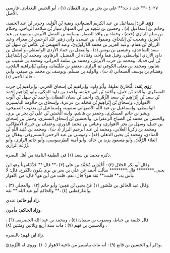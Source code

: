٤٠٢٧ -** خت د ت:** علي بن بحر بن بري القطان (١) ، أبو الحسن البغدادي، فارسي الأصل.

**رَوَى عَن:** إسماعيل بن عبد الكريم الصنعاني، وبقية بْن الْوَلِيد، وجرير بْن عبد الحميد، وحاتم بن إسماعيل (د) ، وحصين بن سَعِيد بن أَبي المنهال سيار بْن سلامة الرياحي، وحكام بن سلم الرازي (خت) ، وحماد بن واقد الصفار، وسلمة بن الفضل الأبرش، وسويد بن عبد العزيز، وشعيب بْن إِسْحَاقَ، وصفوان بن عيسى، وأبي زهير عَبْد الرحمن بْن مغراء، وعبد الرزاق بْن همام، وعبد العزيز بن محمد الدَّراوَرْدِيّ، وعبد المهيمن بْن عَبَّاس بْن سهل بْن سعد الساعدي، وعيسى بن يونس (د) ، والفضل بن حماد الأزدي الواسطي، والفضل بن داود الأزدي الواسطي، وقيل هما واحد، وقتادة بْن الفضيل، الرهاوي، ومحمد بْن إِسْمَاعِيل بْن أَبي فديك، ومحمد بن حرب الأبرش، ومحمد بن سلمة الحراني، ومحمد بن شعيب بن شابور، ومحمد بن معلى الكوفي ثم الرازي، معتمر بن سُلَيْمان، ومكي بْنإبراهيم البلخي، وهشام بن يوسف الصنعاني (د ت) ، والوليد بن مسلم، ويوسف بن محمد بن صيفي، وأبي خالد الأحمر (د) .

**رَوَى عَنه:** الْبُخَارِيّ تعليقا، وأَبُو داود، وإبراهيم بْن إسحاق الحربي، وإبراهيم بْن حرب العسكري، وأَحْمَد بْن حنبل، وأَحْمَد بْن أَبي خيثمة، وأحمد بن داود المكي، وأبو إِبْرَاهِيم أحمد بْن سعد بْن إِبْرَاهِيم بْن سعد الزُّهْرِيّ، وأحمد بْن سنان القطان، وأحمد بْن سهل بْن أَيُّوب الأهوازي، وإسحاق بْن إِبْرَاهِيم بْن مُحَمَّد بن عرعرة، وإسحاق بن حالومة البابسيري الواسطي، وإسماعيل بن عبد اللَّهِ الأصبهاني سمويه، وإسماعيل بْن يعقوب الصبيحي، وبشر بن حاتم العسكري، وجعفر بن هاشم، وابنه الْحَسَن بْن علي بْن بحر بن بري، والحسن بن محمد بْن الصباح الزعفراني، والحسين بْن إسحاق التستري، وحنبل بن إسحاق بن حنبل، وسهل بن بحر الأهوازي، وعباس بن محمد الدوري، وعثمان بن خرزاد الأنطاكي، ومحمد بن زكريا الغلابي، ومحمد بْن عبد الرحيم البزاز (د ت) ، ومحمد بن عُبَيد اللَّهِ بْن المنادي، ومحمد بْن يحيى الذهلي (قد) ، وموسى بن عبد الرحمن المسروقي، وهلال بن العلاء الرَّقِّيّ، وأبو مسعود يزيد بن خالد، وأبو أمية الطرسوسي، وأبو حاتم الرازي، وأبو زُرْعَة الرازي.

ذكره محمد بن سعد (١) في الطبقة الثامنة من أهل البصرة.

وَقَال أبو بكر الخلال (٢) : أَخْبَرَنِي مُحَمَّد بن علي (٣) ،** قال:** حَدَّثَنَامهنأ وهو ابن يحيى،******** قال:******** سألت أحمد عن علي بن بحر بن بري يكون بالكرخ، قال: لا بأس به،** قلت:** ثقة هو؟ قال: نعم. قلت من أين هو؟ قال: من الأهواز.

وَقَال عبد الخالق بن مَنْصُور (١) عَنْ يحيى بْن مَعِين: وأبو حاتم (٢) ، والعجلي (٣) ، والدارقطني (٤) ،** والحاكم أبو عبد الله:** ثقة.

**زاد أبو حاتم:** عندي.

**وزاد الحاكم:** مأمون.

قال خليفة بن خياط، ويعقوب بن سفيان (٥) ، ومحمد بن عبد الله الحضرمي (٦) ، والحسين بن قهم (٧) : مات سنة أربع وثلاثين ومئتين (٨) .

**زاد ابن قهم:** بالبصرة.

وذكر أبو الحسين بن قانع (٩) : أنه مات ببابسير من ناحية الاهواز (١٠) .وروى له التِّرْمِذِيّ.